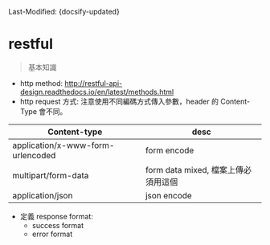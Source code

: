 Last-Modified: {docsify-updated}

# restful

> 基本知識

- http method: http://restful-api-design.readthedocs.io/en/latest/methods.html
- http request 方式: 注意使用不同編碼方式傳入參數，header 的 Content-Type 會不同。

|Content-type|desc|
|---|---|
|application/x-www-form-urlencoded|form encode|
|multipart/form-data|form data mixed, 檔案上傳必須用這個|
|application/json|json encode|

- 定義 response format:
  - success format
  - error format

[理解RESTful架構 - 阮一峰]:http://www.ruanyifeng.com/blog/2011/09/restful.html
[RESTful API 設計指南 - 阮一峰]:http://www.ruanyifeng.com/blog/2014/05/restful_api.html
[restful-api-design]:http://restful-api-design.readthedocs.io/en/latest/
[我所認為的RESTful API最佳實踐]:http://www.scienjus.com/my-restful-api-best-practices/
[再談 API 的撰寫 - 總覽]:https://mp.weixin.qq.com/s?__biz=MzA3NDM0ODQwMw==&mid=401902529&idx=1&sn=575ae8fdf163afa30604d712a73079fd&scene=21&key=6bfd4496cfb24e58c75aa77d8469604ba8f892cc933bbfa669be42ff199772577120c566b08256793423fb20c6f5ac133d66201bab88ac6ab32e183c1c0ad14cfe95a749bdf8c8e90b49a17db0b80dab&ascene=0&uin=MjM0MjExMTk4Mg%3D%3D&devicetype=iMac+MacBookPro12%2C1+OSX+OSX+10.11.6+build(15G1217)&version=12020002&nettype=WIFI&fontScale=100&pass_ticket=SaNGKJhWjcIpysWuYsY8%2Bt2OOu%2FloxoNArxdJfRYloEcEjrcNP2ySDhnEeknEt%2B3
[從達標到卓越 —— API 設計之道 - taobao]:http://taobaofed.org/blog/2017/02/16/a-guide-to-api-design/

[jsonapi]:http://jsonapi.org/
[用 JSON 構建 API 的標準指南]:http://jsonapi.org.cn/

[How to do authentication with a REST API right? - stackoverflow]:https://stackoverflow.com/questions/15051712/how-to-do-authentication-with-a-rest-api-right-browser-native-clients